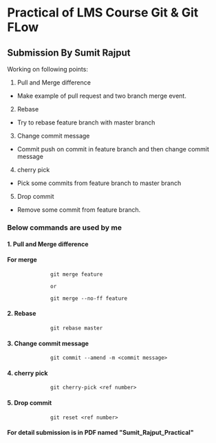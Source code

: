 # Practical of LMS Course Git & Git FLow
## Submission By Sumit Rajput

Working on following points:

1. Pull and Merge difference

- Make example of pull request and two branch merge event.

2. Rebase

- Try to rebase feature branch with master branch 

3. Change commit message

- Commit push on commit in feature branch and then change commit message

4. cherry pick

- Pick some commits from feature branch to master branch

5. Drop commit

- Remove some commit from feature branch.

### Below commands are used by me
#### 1. Pull and Merge difference


#### For merge
                  git merge feature
                  
                  or
                  
                  git merge --no-ff feature

#### 2. Rebase
                  git rebase master 

#### 3. Change commit message
                  git commit --amend -m <commit message> 
#### 4. cherry pick
                  git cherry-pick <ref number>   
#### 5. Drop commit
                  git reset <ref number>
#### For detail submission is in PDF named "Sumit_Rajput_Practical"